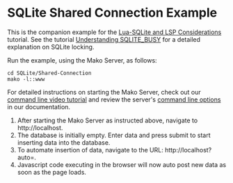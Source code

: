 # SQLite Shared Connection Example

This is the companion example for the [Lua-SQLite and LSP Considerations](http://realtimelogic.com/ba/doc/?url=luasql-lsp-considerations.html) tutorial. See the tutorial [Understanding SQLITE_BUSY](https://activesphere.com/blog/2018/12/24/understanding-sqlite-busy) for a detailed explanation on SQLite locking.

Run the example, using the Mako Server, as follows:

```
cd SQLite/Shared-Connection
mako -l::www
```

For detailed instructions on starting the Mako Server, check out our [command line video tutorial](https://youtu.be/vwQ52ZC5RRg) and review the server's [command line options](https://realtimelogic.com/ba/doc/?url=Mako.html#loadapp) in our documentation.

1. After starting the Mako Server as instructed above, navigate to http://localhost.
2. The database is initially empty. Enter data and press submit to start inserting data into the database.
3. To automate insertion of data, navigate to the URL: http://localhost?auto=.
4. Javascript code executing in the browser will now auto post new data as soon as the page loads.


